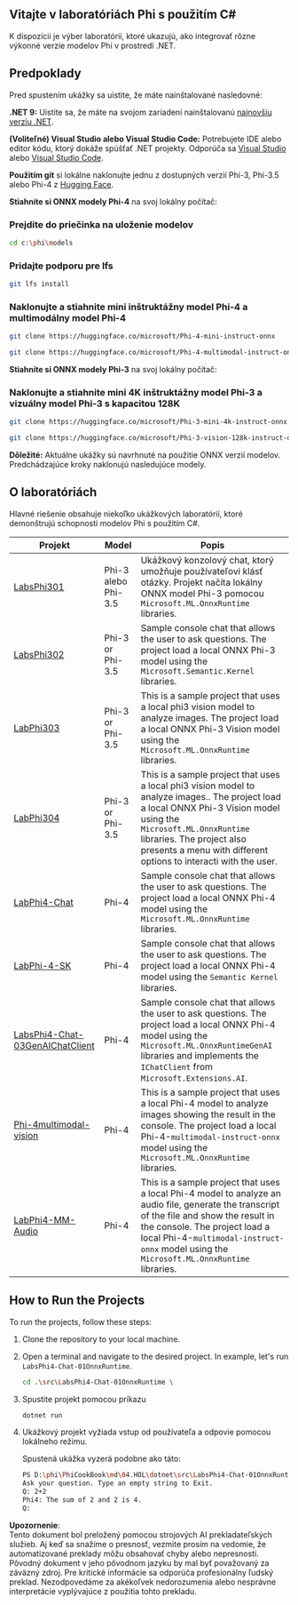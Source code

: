 ## Vitajte v laboratóriách Phi s použitím C#

K dispozícii je výber laboratórií, ktoré ukazujú, ako integrovať rôzne výkonné verzie modelov Phi v prostredí .NET.

## Predpoklady

Pred spustením ukážky sa uistite, že máte nainštalované nasledovné:

**.NET 9:** Uistite sa, že máte na svojom zariadení nainštalovanú [najnovšiu verziu .NET](https://dotnet.microsoft.com/download/dotnet?WT.mc_id=aiml-137032-kinfeylo).

**(Voliteľné) Visual Studio alebo Visual Studio Code:** Potrebujete IDE alebo editor kódu, ktorý dokáže spúšťať .NET projekty. Odporúča sa [Visual Studio](https://visualstudio.microsoft.com?WT.mc_id=aiml-137032-kinfeylo) alebo [Visual Studio Code](https://code.visualstudio.com?WT.mc_id=aiml-137032-kinfeylo).

**Použitím git** si lokálne naklonujte jednu z dostupných verzií Phi-3, Phi-3.5 alebo Phi-4 z [Hugging Face](https://huggingface.co/collections/lokinfey/phi-4-family-679c6f234061a1ab60f5547c).

**Stiahnite si ONNX modely Phi-4** na svoj lokálny počítač:

### Prejdite do priečinka na uloženie modelov

```bash
cd c:\phi\models
```

### Pridajte podporu pre lfs

```bash
git lfs install 
```

### Naklonujte a stiahnite mini inštruktážny model Phi-4 a multimodálny model Phi-4

```bash
git clone https://huggingface.co/microsoft/Phi-4-mini-instruct-onnx

git clone https://huggingface.co/microsoft/Phi-4-multimodal-instruct-onnx
```

**Stiahnite si ONNX modely Phi-3** na svoj lokálny počítač:

### Naklonujte a stiahnite mini 4K inštruktážny model Phi-3 a vizuálny model Phi-3 s kapacitou 128K

```bash
git clone https://huggingface.co/microsoft/Phi-3-mini-4k-instruct-onnx

git clone https://huggingface.co/microsoft/Phi-3-vision-128k-instruct-onnx-cpu
```

**Dôležité:** Aktuálne ukážky sú navrhnuté na použitie ONNX verzií modelov. Predchádzajúce kroky naklonujú nasledujúce modely.

## O laboratóriách

Hlavné riešenie obsahuje niekoľko ukážkových laboratórií, ktoré demonštrujú schopnosti modelov Phi s použitím C#.

| Projekt | Model | Popis |
| ------------ | -----------| ----------- |
| [LabsPhi301](../../../../../md/04.HOL/dotnet/src/LabsPhi301) | Phi-3 alebo Phi-3.5 | Ukážkový konzolový chat, ktorý umožňuje používateľovi klásť otázky. Projekt načíta lokálny ONNX model Phi-3 pomocou `Microsoft.ML.OnnxRuntime` libraries. |
| [LabsPhi302](../../../../../md/04.HOL/dotnet/src/LabsPhi302) | Phi-3 or Phi-3.5 | Sample console chat that allows the user to ask questions. The project load a local ONNX Phi-3 model using the `Microsoft.Semantic.Kernel` libraries. |
| [LabPhi303](../../../../../md/04.HOL/dotnet/src/LabsPhi303) | Phi-3 or Phi-3.5 | This is a sample project that uses a local phi3 vision model to analyze images. The project load a local ONNX Phi-3 Vision model using the `Microsoft.ML.OnnxRuntime` libraries. |
| [LabPhi304](../../../../../md/04.HOL/dotnet/src/LabsPhi304) | Phi-3 or Phi-3.5 | This is a sample project that uses a local phi3 vision model to analyze images.. The project load a local ONNX Phi-3 Vision model using the `Microsoft.ML.OnnxRuntime` libraries. The project also presents a menu with different options to interacti with the user. | 
| [LabPhi4-Chat](../../../../../md/04.HOL/dotnet/src/LabsPhi4-Chat-01OnnxRuntime) | Phi-4 | Sample console chat that allows the user to ask questions. The project load a local ONNX Phi-4 model using the `Microsoft.ML.OnnxRuntime` libraries. |
| [LabPhi-4-SK](../../../../../md/04.HOL/dotnet/src/LabsPhi4-Chat-02SK) | Phi-4 | Sample console chat that allows the user to ask questions. The project load a local ONNX Phi-4 model using the `Semantic Kernel` libraries. |
| [LabsPhi4-Chat-03GenAIChatClient](../../../../../md/04.HOL/dotnet/src/LabsPhi4-Chat-03GenAIChatClient) | Phi-4 | Sample console chat that allows the user to ask questions. The project load a local ONNX Phi-4 model using the `Microsoft.ML.OnnxRuntimeGenAI` libraries and implements the `IChatClient` from `Microsoft.Extensions.AI`. |
| [Phi-4multimodal-vision](../../../../../md/04.HOL/dotnet/src/LabsPhi4-MultiModal-01Images) | Phi-4 | This is a sample project that uses a local Phi-4 model to analyze images showing the result in the console. The project load a local Phi-4-`multimodal-instruct-onnx` model using the `Microsoft.ML.OnnxRuntime` libraries. |
| [LabPhi4-MM-Audio](../../../../../md/04.HOL/dotnet/src/LabsPhi4-MultiModal-02Audio) | Phi-4 |This is a sample project that uses a local Phi-4 model to analyze an audio file, generate the transcript of the file and show the result in the console. The project load a local Phi-4-`multimodal-instruct-onnx` model using the `Microsoft.ML.OnnxRuntime` libraries. |

## How to Run the Projects

To run the projects, follow these steps:

1. Clone the repository to your local machine.

1. Open a terminal and navigate to the desired project. In example, let's run `LabsPhi4-Chat-01OnnxRuntime`.

    ```bash
    cd .\src\LabsPhi4-Chat-01OnnxRuntime \
    ```

1. Spustite projekt pomocou príkazu

    ```bash
    dotnet run
    ```

1. Ukážkový projekt vyžiada vstup od používateľa a odpovie pomocou lokálneho režimu.

   Spustená ukážka vyzerá podobne ako táto:

   ```bash
   PS D:\phi\PhiCookBook\md\04.HOL\dotnet\src\LabsPhi4-Chat-01OnnxRuntime> dotnet run
   Ask your question. Type an empty string to Exit.
   Q: 2+2
   Phi4: The sum of 2 and 2 is 4.
   Q:
   ```

**Upozornenie**:  
Tento dokument bol preložený pomocou strojových AI prekladateľských služieb. Aj keď sa snažíme o presnosť, vezmite prosím na vedomie, že automatizované preklady môžu obsahovať chyby alebo nepresnosti. Pôvodný dokument v jeho pôvodnom jazyku by mal byť považovaný za záväzný zdroj. Pre kritické informácie sa odporúča profesionálny ľudský preklad. Nezodpovedáme za akékoľvek nedorozumenia alebo nesprávne interpretácie vyplývajúce z použitia tohto prekladu.